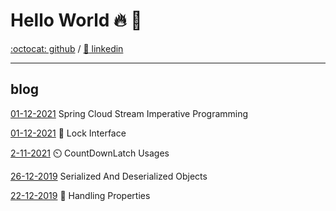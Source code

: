 # Hello World 🔥 🚀
[:octocat: github](https://github.com/shaikezam/) / [:dolls: linkedin](https://www.linkedin.com/in/shai-zambrovski-112505a5/)

------------
## blog
[01-12-2021](blog/spring_cloud_stream_imperative "Spring Cloud Stream Imperative Programming") Spring Cloud Stream Imperative Programming

[01-12-2021](blog/lock "Lock Interface") :key: Lock Interface

[2-11-2021](blog/countdownlatch "CountDownLatch usages") :timer_clock: CountDownLatch Usages

[26-12-2019](blog/serialized_and_deserialized_objects "Serialized And Deserialized Objects") Serialized And Deserialized Objects

[22-12-2019](blog/handling_properties "Handling Properties") :briefcase: Handling Properties
